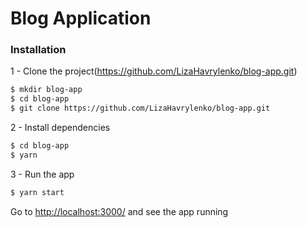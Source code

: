   # Blog Application
 
### Installation
 
 1 - Clone the project(https://github.com/LizaHavrylenko/blog-app.git)
 ```sh
$ mkdir blog-app
$ cd blog-app
$ git clone https://github.com/LizaHavrylenko/blog-app.git 
```
2 - Install dependencies  
```sh
$ cd blog-app
$ yarn
```
3 - Run the app
```sh
$ yarn start
```
Go to [http://localhost:3000/](http://localhost:3000/#/) and see the app running  
 

 
